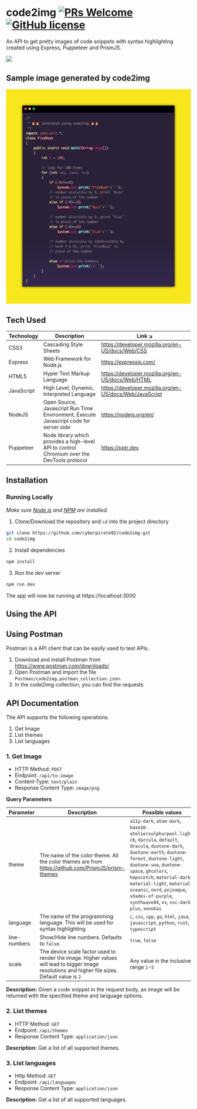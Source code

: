 # code2img  [![PRs Welcome](https://img.shields.io/badge/PRs-welcome-brightgreen.svg?style=flat-square)]() [![GitHub license](https://img.shields.io/github/license/cyberpirate92/code2img.svg)](https://github.com/cyberpirate92/code2img/blob/master/LICENSE)

An API to get pretty images of code snippets with syntax highlighting created using Express, Puppeteer and PrismJS.

![](./images/demo.gif)

## Sample image generated by code2img

![](./images/response.png)

## Tech Used
| Technology | Description                                                                           | Link ↘️                 |
| ---------- | ------------------------------------------------------------------------------------- | ----------------------- |
| CSS3       | Cascading Style Sheets                                                                | https://developer.mozilla.org/en-US/docs/Web/CSS                    |
| Express       | Web Framework for Node.js                                                          | https://expressjs.com/  |
| HTML5      | Hyper Text Markup Language                                                            | https://developer.mozilla.org/en-US/docs/Web/HTML                    |
| JavaScript | High Level, Dynamic, Interpreted Language                                             | https://developer.mozilla.org/en-US/docs/Web/JavaScript                    |
| NodeJS     | Open Source, Javascript Run Time Environment, Execute Javascript code for server side | https://nodejs.org/en/  |
| Puppeteer       | Node library which provides a high-level API to control Chromium over the DevTools protocol | https://pptr.dev |

## Installation

### Running Locally

_Make sure [Node.js](https://nodejs.org/en/) and [NPM](https://www.npmjs.com/) are installed._

1. Clone/Download the repository and `cd` into the project directory

```bash
git clone https://github.com/cyberpirate92/code2img.git
cd code2img
```

2. Install dependencies

```bash
npm install
```

3. Run the dev server

```bash
npm run dev
```

The app will now be running at https://localhost:3000

## Using the API

## Using Postman

Postman is a API client that can be easily used to test APIs.

1. Download and install Postman from https://www.postman.com/downloads/
2. Open Postman and import the file `Postman/code2img.postman_collection.json`.
3. In the code2img collection, you can find the requests

## API Documentation

The API supports the following operations

1. Get Image
2. List themes
3. List languages

### 1. Get Image

- HTTP Method: `POST`
- Endpoint: `/api/to-image`
- Content-Type: `text/plain`
- Response Content Type: `image/png`

**Query Parameters**

| Parameter | Description                                                                           | Possible values                 |
| ---------- | ------------------------------------------------------------------------------------- | ----------------------- |
| theme       | The name of the color theme. All the color themes are from  https://github.com/PrismJS/prism-themes                                                                | `a11y-dark`, `atom-dark`, `base16-ateliersulphurpool.light`, `cb`, `darcula`, `default`, `dracula`, `duotone-dark`, `duotone-earth`, `duotone-forest`, `duotone-light`, `duotone-sea`, `duotone-space`, `ghcolors`, `hopscotch`, `material-dark`, `material-light`, `material-oceanic`, `nord`, `pojoaque`, `shades-of-purple`, `synthwave84`, `vs`, `vsc-dark-plus`, `xonokai`                     |
| language | The name of the programming language. This will be used for syntax highlighting                                                                           | `c`, `css`, `cpp`, `go`, `html`, `java`, `javascript`, `python`, `rust`, `typescript`                 |
| line-numbers | Show/Hide line numbers. Defaults to `false`.                                                                           | `true`, `false`                 |
| scale | The device scale factor used to render the image. Higher values will lead to bigger image resolutions and higher file sizes. Default value is `2` | Any value in the inclusive range `1`-`5` |

**Description:** Given a code snippet in the request body, an image will be returned with the specified theme and language options.

### 2. List themes
- HTTP Method: `GET`
- Endpoint: `/api/themes`
- Response Content Type: `application/json`

**Description:** Get a list of all supported themes.

### 3. List languages
- Http Method: `GET`
- Endpoint: `/api/languages`
- Response Content Type: `application/json`

**Description:** Get a list of all supported languages.